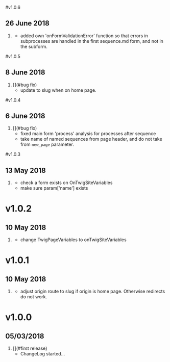 #v1.0.6
## 26 June 2018
1. [](#bugfix)
    * added own 'onFormValidationError' function so that errors in subprocesses are
    handled in the first sequence.md form, and not in the subform.

#v1.0.5
## 8 June 2018
1. [](#bug fix)
    * update to slug when on home page.

#v1.0.4
## 6 June 2018
1. [](#bug fix)
    * fixed main form 'process' analysis for processes after sequence
    * take name of named sequences from page header, and do not take from `new_page` parameter.

#v1.0.3
## 13 May 2018
1. [](#update)
    * check a form exists on OnTwigSiteVariables
    * make sure param['name'] exists
# v1.0.2
## 10 May 2018
1. [](#update)
    * change TwigPageVariables to onTwigSiteVariables
# v1.0.1
## 10 May 2018
1. [](#update)
    * adjust origin route to slug if origin is home page. Otherwise redirects do not work.
# v1.0.0
##  05/03/2018

1. [](#first release)
    * ChangeLog started...
